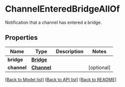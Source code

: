 # ChannelEnteredBridgeAllOf

Notification that a channel has entered a bridge.
## Properties
Name | Type | Description | Notes
------------ | ------------- | ------------- | -------------
**bridge** | [**Bridge**](Bridge.md) |  |
**channel** | [**Channel**](Channel.md) |  | [optional]

[[Back to Model list]](../README.md#documentation-for-models) [[Back to API list]](../README.md#documentation-for-api-endpoints) [[Back to README]](../README.md)
